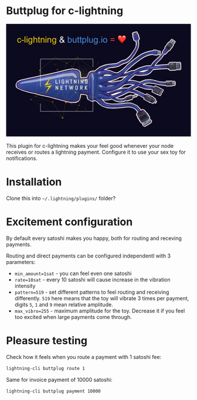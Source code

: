 Buttplug for c-lightning
========================

![](doc/splash.jpeg)

This plugin for c-lightning makes your feel good whenever your node receives or routes a lightning payment. Configure it to use your sex toy for notifications.

Installation
============

Clone this into `~/.lightning/plugins/` folder?

Excitement configuration
========================

By default every satoshi makes you happy, both for routing and receving payments.

Routing and direct payments can be configured independentl with 3 parameters:

- `min_amount=1sat` - you can feel even one satoshi
- `rate=10sat` - every 10 satoshi will cause increase in the vibration intensity
- `pattern=519` - set different patterns to feel routing and receiving differently. `519` here means that the toy will vibrate 3 times per payment, digits `5`, `1` and `9` mean relative amplitude.
- `max_vibro=255` - maximum amplitude for the toy. Decrease it if you feel too excited when large payments come through.

Pleasure testing
================

Check how it feels when you route a payment with 1 satoshi fee:

```sh
lightning-cli buttplug route 1
```

Same for invoice payment of 10000 satoshi:

```sh
lightning-cli buttplug payment 10000
```
